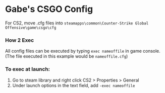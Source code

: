 # Gabe's CSGO Config

For CS2, move .cfg files into `steamapps\common\Counter-Strike Global Offensive\game\csgo\cfg`

### How 2 Exec

All config files can be executed by typing `exec nameoffile` in game console. (The file executed in this example would be `nameoffile.cfg`)

### To exec at launch:

1. Go to steam library and right click CS2 > Properties > General
2. Under launch options in the text field, add `-exec nameoffile`
